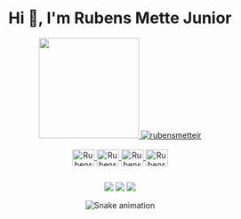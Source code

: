 <h1 align="center">Hi 👋, I'm Rubens Mette Junior</h1>
<div align="center">
  <a href="https://github.com/rubensmettejr">
  <img height="180em" src="https://github-readme-stats.vercel.app/api?username=rubensmettejr&show_icons=true&theme=cobalt&title_color=ffffff&text_color=b8dcff&bg_color=0d1117&locale=en"/>
  <img  src="https://github-readme-stats.vercel.app/api/top-langs?username=rubensmettejr&show_icons=true&theme=cobalt&title_color=ffffff&text_color=b8dcff&bg_color=0d1117&locale=en&layout=compact" alt="rubensmettejr" />
<div style="display: inline_block"><br>
  <img align="center" alt="Rubens-Js" height="30" width="40" src="https://cdn.jsdelivr.net/gh/devicons/devicon/icons/javascript/javascript-original.svg">
  <img align="center" alt="Rubens-HTML" height="30" width="40" src="https://cdn.jsdelivr.net/gh/devicons/devicon/icons/html5/html5-original.svg">
  <img align="center" alt="Rubens-CSS" height="30" width="40" src="https://cdn.jsdelivr.net/gh/devicons/devicon/icons/css3/css3-original.svg">
  <img align="center" alt="Rubens-Java" height="30" width="40" src="https://cdn.jsdelivr.net/gh/devicons/devicon/icons/java/java-original.svg">
 
</div>
  
  ##
 
<div> 
  <a href="https://www.linkedin.com/in/rubens-mette-junior/" target="_blank"><img src="https://img.shields.io/badge/-LinkedIn-%230077B5?style=for-the-badge&logo=linkedin&logoColor=white" target="_blank"></a>
  <a href="https://instagram.com/rubensm_jr" target="_blank"><img src="https://img.shields.io/badge/-Instagram-%23E4405F?style=for-the-badge&logo=instagram&logoColor=white" target="_blank"></a>
  <a href = "mailto:rubensmettejunior@gmail.com"><img src="https://img.shields.io/badge/-Gmail-%23333?style=for-the-badge&logo=gmail&logoColor=white" target="_blank"></a> 
 
  ![Snake animation](https://github.com/rubensmettejr/rubensmettejr/blob/output/github-contribution-grid-snake.svg)
 
</div>
